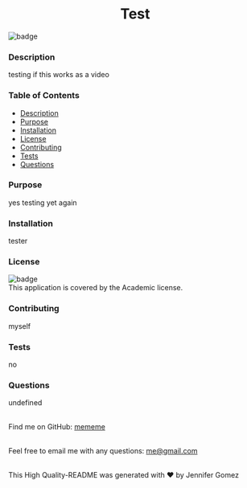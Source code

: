 
  <h1 align="center">Test</h1> 

  ![badge](https://img.shields.io/badge/license-Academic-darkblue)<br />

  ### Description
  testing if this works as a video

  ### Table of Contents
  - [Description](#description)
  - [Purpose](#purpose)
  - [Installation](#installation)
  - [License](#license)
  - [Contributing](#contributing)
  - [Tests](#tests)
  - [Questions](#questions)

  ### Purpose
  yes testing yet again

  ### Installation
  tester

  ### License
  ![badge](https://img.shields.io/badge/license-Academic-darkblue)
  <br />
  This application is covered by the Academic license. 

  ### Contributing
  myself

  ### Tests
  no

  ### Questions 
  undefined<br />
  <br />  

  Find me on GitHub: [mememe](https://github.com/mememe)<br />
  <br />

  Feel free to email me with any questions: me@gmail.com<br />
  <br />

  This High Quality-README was generated with ❤️ by Jennifer Gomez

  